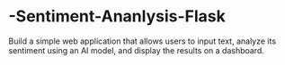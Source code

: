 # -Sentiment-Ananlysis-Flask
Build a simple web application that allows users to input text, analyze its sentiment using an AI model, and display the results on a dashboard.
